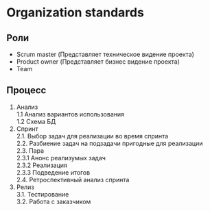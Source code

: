 # Organization standards

## Роли

- Scrum master (Представляет техническое видение проекта)
- Product owner (Представляет бизнес видение проекта)
- Team

## Процесс

1. Анализ  
1.1 Анализ вариантов использования  
1.2 Схема БД  
2. Спринт  
2.1. Выбор задач для реализации во время спринта  
2.2. Разбиение задач на подзадачи пригодные для реализации  
2.3. Пара  
2.3.1 Анонс реализумых задач  
2.3.2 Реализация  
2.3.3 Подведение итогов  
2.4. Ретроспективный анализ спринта  
3. Релиз  
3.1. Тестирование  
3.2. Работа с заказчиком  
